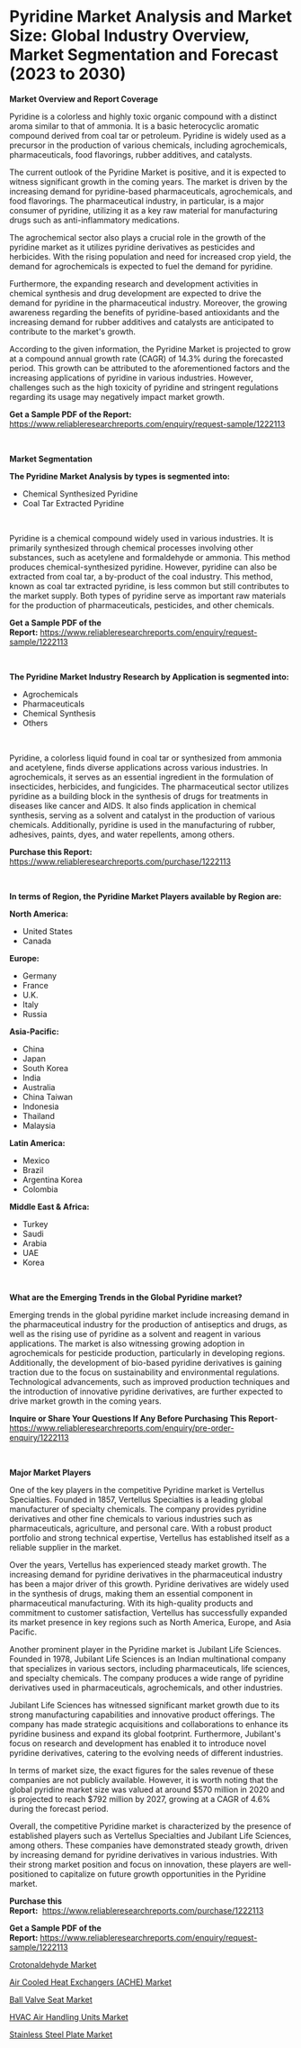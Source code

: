 <p><h1>Pyridine Market Analysis and Market Size: Global Industry Overview, Market Segmentation and Forecast (2023 to 2030)</h1></p><p><strong>Market Overview and Report Coverage</strong></p>
<p><p>Pyridine is a colorless and highly toxic organic compound with a distinct aroma similar to that of ammonia. It is a basic heterocyclic aromatic compound derived from coal tar or petroleum. Pyridine is widely used as a precursor in the production of various chemicals, including agrochemicals, pharmaceuticals, food flavorings, rubber additives, and catalysts.</p><p>The current outlook of the Pyridine Market is positive, and it is expected to witness significant growth in the coming years. The market is driven by the increasing demand for pyridine-based pharmaceuticals, agrochemicals, and food flavorings. The pharmaceutical industry, in particular, is a major consumer of pyridine, utilizing it as a key raw material for manufacturing drugs such as anti-inflammatory medications.</p><p>The agrochemical sector also plays a crucial role in the growth of the pyridine market as it utilizes pyridine derivatives as pesticides and herbicides. With the rising population and need for increased crop yield, the demand for agrochemicals is expected to fuel the demand for pyridine.</p><p>Furthermore, the expanding research and development activities in chemical synthesis and drug development are expected to drive the demand for pyridine in the pharmaceutical industry. Moreover, the growing awareness regarding the benefits of pyridine-based antioxidants and the increasing demand for rubber additives and catalysts are anticipated to contribute to the market's growth.</p><p>According to the given information, the Pyridine Market is projected to grow at a compound annual growth rate (CAGR) of 14.3% during the forecasted period. This growth can be attributed to the aforementioned factors and the increasing applications of pyridine in various industries. However, challenges such as the high toxicity of pyridine and stringent regulations regarding its usage may negatively impact market growth.</p></p>
<p><strong>Get a Sample PDF of the Report:</strong> <a href="https://www.reliableresearchreports.com/enquiry/request-sample/1222113">https://www.reliableresearchreports.com/enquiry/request-sample/1222113</a></p>
<p>&nbsp;</p>
<p><strong>Market Segmentation</strong></p>
<p><strong>The Pyridine Market Analysis by types is segmented into:</strong></p>
<p><ul><li>Chemical Synthesized Pyridine</li><li>Coal Tar Extracted Pyridine</li></ul></p>
<p>&nbsp;</p>
<p><p>Pyridine is a chemical compound widely used in various industries. It is primarily synthesized through chemical processes involving other substances, such as acetylene and formaldehyde or ammonia. This method produces chemical-synthesized pyridine. However, pyridine can also be extracted from coal tar, a by-product of the coal industry. This method, known as coal tar extracted pyridine, is less common but still contributes to the market supply. Both types of pyridine serve as important raw materials for the production of pharmaceuticals, pesticides, and other chemicals.</p></p>
<p><strong>Get a Sample PDF of the Report:</strong>&nbsp;<a href="https://www.reliableresearchreports.com/enquiry/request-sample/1222113">https://www.reliableresearchreports.com/enquiry/request-sample/1222113</a></p>
<p>&nbsp;</p>
<p><strong>The Pyridine Market Industry Research by Application is segmented into:</strong></p>
<p><ul><li>Agrochemicals</li><li>Pharmaceuticals</li><li>Chemical Synthesis</li><li>Others</li></ul></p>
<p>&nbsp;</p>
<p><p>Pyridine, a colorless liquid found in coal tar or synthesized from ammonia and acetylene, finds diverse applications across various industries. In agrochemicals, it serves as an essential ingredient in the formulation of insecticides, herbicides, and fungicides. The pharmaceutical sector utilizes pyridine as a building block in the synthesis of drugs for treatments in diseases like cancer and AIDS. It also finds application in chemical synthesis, serving as a solvent and catalyst in the production of various chemicals. Additionally, pyridine is used in the manufacturing of rubber, adhesives, paints, dyes, and water repellents, among others.</p></p>
<p><strong>Purchase this Report:</strong>&nbsp; <a href="https://www.reliableresearchreports.com/purchase/1222113">https://www.reliableresearchreports.com/purchase/1222113</a></p>
<p>&nbsp;</p>
<p><strong>In terms of Region, the Pyridine Market Players available by Region are:</strong></p>
<p>
    <p> <strong> North America: </strong>
        <ul>
            <li>United States</li>
            <li>Canada</li>
        </ul>
        </p> 
    <p> <strong> Europe: </strong>
        <ul>
            <li>Germany</li>
            <li>France</li>
            <li>U.K.</li>
            <li>Italy</li>
            <li>Russia</li>
        </ul>
        </p> 
    <p> <strong> Asia-Pacific: </strong>
        <ul>
            <li>China</li>
            <li>Japan</li>
            <li>South Korea</li>
            <li>India</li>
            <li>Australia</li>
            <li>China Taiwan</li>
            <li>Indonesia</li>
            <li>Thailand</li>
            <li>Malaysia</li>
        </ul>
        </p> 
    <p> <strong> Latin America: </strong>
        <ul>
            <li>Mexico</li>
            <li>Brazil</li>
            <li>Argentina Korea</li>
            <li>Colombia</li>
        </ul>
        </p> 
    <p> <strong> Middle East & Africa: </strong>
        <ul>
            <li>Turkey</li>
            <li>Saudi</li>
            <li>Arabia</li>
            <li>UAE</li>
            <li>Korea</li>
        </ul>
    </p>
    </p>
<p>&nbsp;</p>
<p><strong>What are the Emerging Trends in the Global Pyridine market?</strong></p>
<p><p>Emerging trends in the global pyridine market include increasing demand in the pharmaceutical industry for the production of antiseptics and drugs, as well as the rising use of pyridine as a solvent and reagent in various applications. The market is also witnessing growing adoption in agrochemicals for pesticide production, particularly in developing regions. Additionally, the development of bio-based pyridine derivatives is gaining traction due to the focus on sustainability and environmental regulations. Technological advancements, such as improved production techniques and the introduction of innovative pyridine derivatives, are further expected to drive market growth in the coming years.</p></p>
<p><strong>Inquire or Share Your Questions If Any Before Purchasing This Report</strong>- <a href="https://www.reliableresearchreports.com/enquiry/pre-order-enquiry/1222113">https://www.reliableresearchreports.com/enquiry/pre-order-enquiry/1222113</a></p>
<p>&nbsp;</p>
<p><strong>Major Market Players</strong></p>
<p><p>One of the key players in the competitive Pyridine market is Vertellus Specialties. Founded in 1857, Vertellus Specialties is a leading global manufacturer of specialty chemicals. The company provides pyridine derivatives and other fine chemicals to various industries such as pharmaceuticals, agriculture, and personal care. With a robust product portfolio and strong technical expertise, Vertellus has established itself as a reliable supplier in the market.</p><p>Over the years, Vertellus has experienced steady market growth. The increasing demand for pyridine derivatives in the pharmaceutical industry has been a major driver of this growth. Pyridine derivatives are widely used in the synthesis of drugs, making them an essential component in pharmaceutical manufacturing. With its high-quality products and commitment to customer satisfaction, Vertellus has successfully expanded its market presence in key regions such as North America, Europe, and Asia Pacific.</p><p>Another prominent player in the Pyridine market is Jubilant Life Sciences. Founded in 1978, Jubilant Life Sciences is an Indian multinational company that specializes in various sectors, including pharmaceuticals, life sciences, and specialty chemicals. The company produces a wide range of pyridine derivatives used in pharmaceuticals, agrochemicals, and other industries.</p><p>Jubilant Life Sciences has witnessed significant market growth due to its strong manufacturing capabilities and innovative product offerings. The company has made strategic acquisitions and collaborations to enhance its pyridine business and expand its global footprint. Furthermore, Jubilant's focus on research and development has enabled it to introduce novel pyridine derivatives, catering to the evolving needs of different industries.</p><p>In terms of market size, the exact figures for the sales revenue of these companies are not publicly available. However, it is worth noting that the global pyridine market size was valued at around $570 million in 2020 and is projected to reach $792 million by 2027, growing at a CAGR of 4.6% during the forecast period.</p><p>Overall, the competitive Pyridine market is characterized by the presence of established players such as Vertellus Specialties and Jubilant Life Sciences, among others. These companies have demonstrated steady growth, driven by increasing demand for pyridine derivatives in various industries. With their strong market position and focus on innovation, these players are well-positioned to capitalize on future growth opportunities in the Pyridine market.</p></p>
<p><strong>Purchase this Report:</strong>&nbsp;&nbsp;<a href="https://www.reliableresearchreports.com/purchase/1222113">https://www.reliableresearchreports.com/purchase/1222113</a></p>
<p></p>
<p><strong>Get a Sample PDF of the Report:</strong>&nbsp;<a href="https://www.reliableresearchreports.com/enquiry/request-sample/1222113">https://www.reliableresearchreports.com/enquiry/request-sample/1222113</a></p>
<p><p><a href="https://github.com/CliffMedina6/Market-Research-Report-List-2/blob/main/crotonaldehyde-market.md">Crotonaldehyde Market</a></p><p><a href="https://www.linkedin.com/pulse/air-cooled-heat-exchangers-ache-market-size-share-amp-trends-2lwoe/">Air Cooled Heat Exchangers (ACHE) Market</a></p><p><a href="https://medium.com/@blow.allow.stir/ball-valve-seat-market-exploring-market-share-market-trends-and-future-growth-e961c17a2229">Ball Valve Seat Market</a></p><p><a href="https://medium.com/@favor.case.flash/hvac-air-handling-units-market-analysis-and-sze-forecasted-for-period-from-2023-to-2030-ab929ed5df23">HVAC Air Handling Units Market</a></p><p><a href="https://github.com/RickHolmes3/Market-Research-Report-List-2/blob/main/stainless-steel-plate-market.md">Stainless Steel Plate Market</a></p></p>